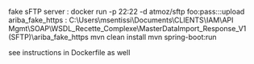 fake sFTP server :
    docker run -p 22:22 -d atmoz/sftp foo:pass:::upload
ariba_fake_https :
    C:\Users\msentissi\Documents\CLIENTS\IAM\API Mgmt\SOAP\WSDL_Recette\_Complexe\MasterDataImport_Response_V1 (SFTP)\ariba_fake_https
mvn clean install
mvn spring-boot:run

see instructions in Dockerfile as well